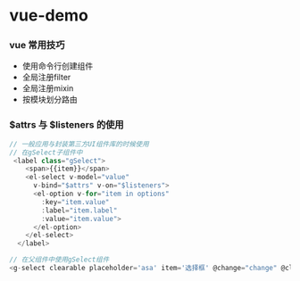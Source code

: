 # vue-demo
### vue 常用技巧
- 使用命令行创建组件
- 全局注册filter
- 全局注册mixin
- 按模块划分路由

### $attrs 与 $listeners 的使用
```js
// 一般应用与封装第三方UI组件库的时候使用
// 在gSelect子组件中
 <label class="gSelect">
    <span>{{item}}</span>
    <el-select v-model="value"
      v-bind="$attrs" v-on="$listeners">
      <el-option v-for="item in options"
        :key="item.value"
        :label="item.label"
        :value="item.value">
      </el-option>
    </el-select>
  </label>

// 在父组件中使用gSelect组件
<g-select clearable placeholder='asa' item='选择框' @change="change" @clear='clear'></g-select>
```
